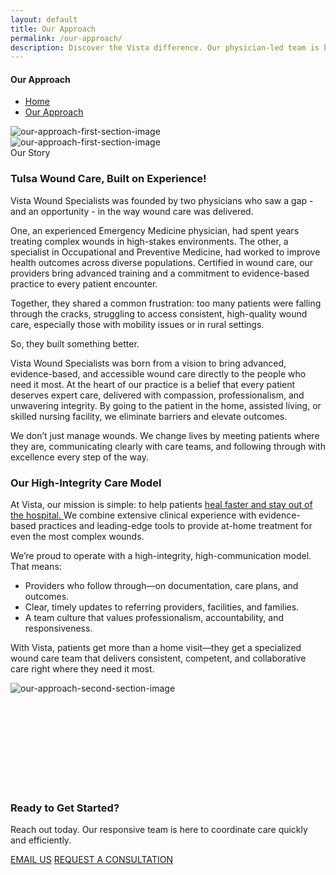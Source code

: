```yaml
---
layout: default
title: Our Approach
permalink: /our-approach/
description: Discover the Vista difference. Our physician-led team is built on integrity and a mission to provide accessible, high-communication wound care right where you are.
---
```


<section
  class="breadcrumbs hero-bg"
  style="
    background-image: url('{{ site.baseurl }}/assets/img/our-approach-top-image.png');
    object-fit: cover;
    object-position: center;
    /* background-position: center; */
  "
>
  <div class="container">
    <div class="row">
      <!-- Breadcrumb-Content -->
      <div class="col-lg-6 offset-lg-3 col-12">
        <div class="breadcrumb-content">
          <h4>Our Approach</h4>
          <ul class="breadcrumb-menu">
            <li>
              <a href="{{ site.baseurl }}/">Home</a><i class="far fa-angle-double-right"></i>
            </li>
            <li><a href="#">Our Approach</a></li>
          </ul>
        </div>
      </div>
    </div>
  </div>
</section>

<section class="about-area">
  <div class="container">
    <div class="row">
      <!-- About Image -->
      <div
        class="col-lg-6 col-12 wow fadeInLeft mobile-about-image"
        data-wow-delay="0.1s"
      >
        <div class="about-image-content">
          <div class="about-img">
            <img
              src="{{'/assets/img/our-approach-first.png' | relative_url}}"
              alt="our-approach-first-section-image"
              class="img-fluid"
            />
          </div>
        </div>
      </div>
      <div
        class="col-lg-6 col-12 wow fadeInLeft desktop-about-image"
        data-wow-delay="0.1s"
      >
        <div class="about-image-content">
          <img
            src="{{'/assets/img/about-image-desktop.png' | relative_url}}"
            alt="our-approach-first-section-image"
            class="img-fluid our-approach-first-image"
          />
        </div>
      </div>
      <!-- End About Image -->
      <!-- About Content -->
      <div class="col-lg-6 col-12 desktop-about-content wow fadeInRight" data-wow-delay="0.2s">
        <div class="about-content">
          <div class="about-c-title">
            <span>Our Story</span>
            <h3>Tulsa Wound Care, Built on Experience!</h3>
            <p>
              Vista Wound Specialists was founded by two physicians who saw a
              gap - and an opportunity - in the way wound care was delivered.
            </p>
            <p>
              One, an experienced Emergency Medicine physician, had spent years
              treating complex wounds in high-stakes environments. The other, a
              specialist in Occupational and Preventive Medicine, had worked to
              improve health outcomes across diverse populations. Certified in wound care, our providers bring advanced training and a commitment to evidence-based practice to every patient encounter.
            </p>
            <p>
              Together, they shared a common frustration: too many patients were
              falling through the cracks, struggling to access consistent,
              high-quality wound care, especially those with mobility issues or
              in rural settings.
            </p>
            <p>So, they built something better.</p>
            <p>
              Vista Wound Specialists was born from a vision to bring advanced,
              evidence-based, and accessible wound care directly to the people
              who need it most. At the heart of our practice is a belief that
              every patient deserves expert care, delivered with compassion,
              professionalism, and unwavering integrity. By going to the patient
              in the home, assisted living, or skilled nursing facility, we
              eliminate barriers and elevate outcomes.
            </p>
            <p>
              We don’t just manage wounds. We change lives by meeting patients
              where they are, communicating clearly with care teams, and
              following through with excellence every step of the way.
            </p>
          </div>
        </div>
        <!-- <div class="our-approach-contact-section">
          <div class="h-menu-right-mobile">
            <a href="tel:+1(918)505-2956" class="theme-btn-mobile-our-approach"
              >Call Now!</a
            >
          </div>
          <div class="h-menu-right">
            <a href="mailto:contact@vistawound.com" class="theme-btn-right"
              >Contact Us!</a
            >
          </div> -->
        <!-- </div> -->
      </div>
    </div>
  </div>
</section>

<section class="our-mission-area our-approach">
  <div class="container">
    <div class="row">
      <!-- Mission Content -->
      <div class=" integrity-content-div col-lg-6 col-12 wow fadeInLeft" data-wow-delay="0.1s">
        <div class="mission-content">
          <div class="mission-c-top">
            <!-- <span>Our Mission</span> -->
            <h3>Our High-Integrity Care Model</h3>
            <p>
              At Vista, our mission is simple: to help patients
              <a href="/faq.html" class="about-links"
                >heal faster and stay out of the hospital.
              </a>
              We combine extensive clinical experience with evidence-based
              practices and leading-edge tools to provide at-home treatment for
              even the most complex wounds.
            </p>
            <p class="mt-3">
              We’re proud to operate with a high-integrity, high-communication
              model. That means:
            </p>
          </div>
          <ul class="mission-c-list">
            <li>
              <i class="far fa-check-circle"></i>Providers who follow through—on
              documentation, care plans, and outcomes.
            </li>
            <li>
              <i class="far fa-check-circle"></i>Clear, timely updates to
              referring providers, facilities, and families.
            </li>
            <li>
              <i class="far fa-check-circle"></i>A team culture that values
              professionalism, accountability, and responsiveness.
            </li>
          </ul>
          <p class="mt-3">
            With Vista, patients get more than a home visit—they get a
            specialized wound care team that delivers consistent, competent, and
            collaborative care right where they need it most.
          </p>
        </div>
      </div>
      <!-- Mission Image -->
      <div class="integrity-image-div col-lg-6 col-12 wow fadeInRight" data-wow-delay="0.2s">
        <div class="mission-img">
          <img
            src="{{'/assets/img/our-approach-second.jpg' | relative_url}}"
            alt="our-approach-second-section-image"
            class="img-fluid"
          />
        </div>
      </div>
    </div>
  </div>
</section>

<section class="news-letter-area newsletter-bg"  style="background-image: url('{{ site.baseurl }}/assets/img/ready-to-started.png'); padding: 150px 0; background-size: cover; background-position: center; background-repeat: no-repeat;">
  <div class="container">
    <div class="row align-items-center">
      <div class="col-lg-6 col-12 wow fadeInLeft" data-wow-delay="0.1s">
        <div class="news-letter-content">
          <h3>Ready to Get Started?</h3>
          <p>
            Reach out today. Our responsive team is here to coordinate care
            quickly and efficiently.
          </p>
        </div>
      </div>
      <div class="col-lg-6 col-12 wow fadeInRight" data-wow-delay="0.2s">
        <div
          class="hero-button d-flex gap-3 justify-content-lg-end justify-content-center mt-3 mt-lg-0"
        >
          <a href="mailto:contact@vistawound.com" class="theme-btn">EMAIL US</a>
          <a href="{{ site.baseurl }}/contact-us/" class="theme-btn">REQUEST A CONSULTATION</a>
        </div>
      </div>
    </div>
  </div>
</section>
